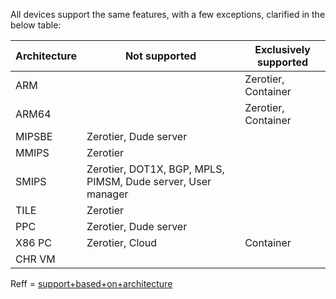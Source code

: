 All devices support the same features, with a few exceptions, clarified in the below table:

| Architecture |	Not supported	| Exclusively supported |
| ----- | ---- | ----- |
| ARM	| | Zerotier, Container |
| ARM64 | | Zerotier, Container |
| MIPSBE | Zerotier, Dude server |	
| MMIPS |	Zerotier |	
| SMIPS |	Zerotier, DOT1X, BGP, MPLS, PIMSM, Dude server, User manager	
| TILE | Zerotier	|
| PPC | Zerotier, Dude server	
| X86 PC | Zerotier, Cloud |	Container
| CHR VM |  |  |

Reff = [support+based+on+architecture](https://help.mikrotik.com/docs/display/ROS/Feature+support+based+on+architecture)

